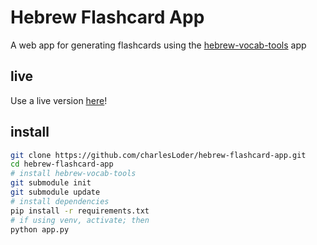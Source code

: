 # Hebrew Flashcard App

A web app for generating flashcards using the [hebrew-vocab-tools](https://github.com/fhardison/hebrew-vocab-tools) app

## live

Use a live version [here](https://hebrew-flashcard-app.herokuapp.com/)!

## install

```bash
git clone https://github.com/charlesLoder/hebrew-flashcard-app.git
cd hebrew-flashcard-app
# install hebrew-vocab-tools
git submodule init
git submodule update
# install dependencies
pip install -r requirements.txt
# if using venv, activate; then
python app.py
```
